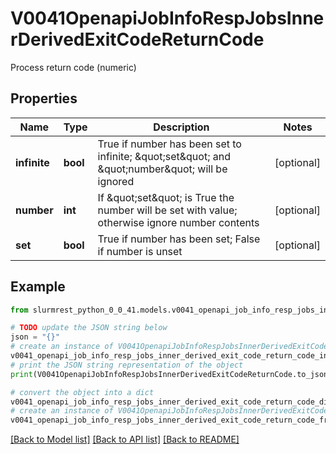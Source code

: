 # V0041OpenapiJobInfoRespJobsInnerDerivedExitCodeReturnCode

Process return code (numeric)

## Properties

Name | Type | Description | Notes
------------ | ------------- | ------------- | -------------
**infinite** | **bool** | True if number has been set to infinite; \&quot;set\&quot; and \&quot;number\&quot; will be ignored | [optional] 
**number** | **int** | If \&quot;set\&quot; is True the number will be set with value; otherwise ignore number contents | [optional] 
**set** | **bool** | True if number has been set; False if number is unset | [optional] 

## Example

```python
from slurmrest_python_0_0_41.models.v0041_openapi_job_info_resp_jobs_inner_derived_exit_code_return_code import V0041OpenapiJobInfoRespJobsInnerDerivedExitCodeReturnCode

# TODO update the JSON string below
json = "{}"
# create an instance of V0041OpenapiJobInfoRespJobsInnerDerivedExitCodeReturnCode from a JSON string
v0041_openapi_job_info_resp_jobs_inner_derived_exit_code_return_code_instance = V0041OpenapiJobInfoRespJobsInnerDerivedExitCodeReturnCode.from_json(json)
# print the JSON string representation of the object
print(V0041OpenapiJobInfoRespJobsInnerDerivedExitCodeReturnCode.to_json())

# convert the object into a dict
v0041_openapi_job_info_resp_jobs_inner_derived_exit_code_return_code_dict = v0041_openapi_job_info_resp_jobs_inner_derived_exit_code_return_code_instance.to_dict()
# create an instance of V0041OpenapiJobInfoRespJobsInnerDerivedExitCodeReturnCode from a dict
v0041_openapi_job_info_resp_jobs_inner_derived_exit_code_return_code_from_dict = V0041OpenapiJobInfoRespJobsInnerDerivedExitCodeReturnCode.from_dict(v0041_openapi_job_info_resp_jobs_inner_derived_exit_code_return_code_dict)
```
[[Back to Model list]](../README.md#documentation-for-models) [[Back to API list]](../README.md#documentation-for-api-endpoints) [[Back to README]](../README.md)


